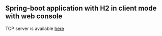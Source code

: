 ## Spring-boot application with H2 in client mode with web console

TCP server is available [here](https://github.com/etlapa/h2-tcp-server)